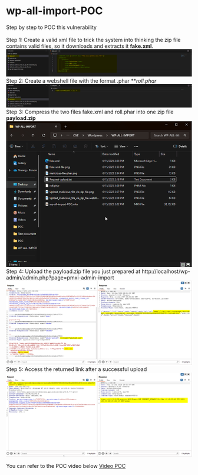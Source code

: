 # wp-all-import-POC
Step by step to POC this vulnerability<br>
<br>
Step 1: Create a valid xml file to trick the system into thinking the zip file contains valid files, so it downloads and extracts it **fake.xml**.
![XML File](https://github.com/darkroller210/wp-all-import-POC/blob/main/POC/fake-xml-file.png)
<br>
Step 2: Create a webshell file with the format .phar ***roll.phar*
![Web shell](https://github.com/darkroller210/wp-all-import-POC/blob/main/POC/malicious-file-phar.png)
<br>
Step 3: Compress the two files fake.xml and roll.phar into one zip file **payload.zip**
![Payload.zip](https://github.com/darkroller210/wp-all-import-POC/blob/main/POC/compress%20payload.gif)
<br>
Step 4: Upload the payload.zip file you just prepared at http://localhost/wp-admin/admin.php?page=pmxi-admin-import
![Upload success](https://github.com/darkroller210/wp-all-import-POC/blob/main/POC/Upload_malicious_file_via_zip_file.png)
<br>
Step 5: Access the returned link after a successful upload
![Access webshell](https://github.com/darkroller210/wp-all-import-POC/blob/main/POC/Upload_malicious_file_via_zip_file-webshell.png)

You can refer to the POC video below
[Video POC](https://drive.google.com/file/d/124s4yMJRBEblzCaYZb-nDgCzsGGsD92s/view?usp=sharing)

